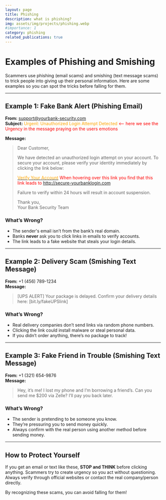 ```yaml
---
layout: page
title: Phishing
description: what is phishing?
img: assets/img/projects/phishing.webp
#importance: 1
category: phishing
related_publications: true
---
```


# **Examples of Phishing and Smishing**  

Scammers use phishing (email scams) and smishing (text message scams) to trick people into giving up their personal information. Here are some examples so you can spot the tricks before falling for them.  

---

## **Example 1: Fake Bank Alert (Phishing Email)**  

**From:** <span style="color:blue;">support@yourbank-security.com</span>  
**Subject:** <span style="color:orange;">Urgent: Unauthorized Login Attempt Detected</span> <span style="color:red;"><-- here we see the Urgency in the message praying on the users emotions </span>

**Message:**  

> Dear Customer,  
>  
> We have detected an unauthorized login attempt on your account. To secure your account, please verify your identity immediately by clicking the link below:  
>  
> [<span style="color:orange;">Verify Your Account</span>](http://secure-yourbanklogin.com)  <span style="color:red;">When hovering over this link you find that this link leads to  http://secure-yourbanklogin.com</span>
>  
> Failure to verify within 24 hours will result in account suspension.  
>  
> Thank you,  
> Your Bank Security Team  


### **What’s Wrong?**  
- The sender's email isn’t from the bank’s real domain.  
- Banks **never** ask you to click links in emails to verify accounts.  
- The link leads to a fake website that steals your login details.  

---

## **Example 2: Delivery Scam (Smishing Text Message)**  

**From:** +1 (456) 789-1234  
**Message:**  
> [UPS ALERT] Your package is delayed. Confirm your delivery details here: [bit.ly/fakeUPSlink]  

### **What’s Wrong?**  
- Real delivery companies don’t send links via random phone numbers.  
- Clicking the link could install malware or steal personal data.  
- If you didn’t order anything, there’s no package to track!  

---
## **Example 3: Fake Friend in Trouble (Smishing Text Message)**  

**From:** +1 (321) 654-9876  
**Message:**  
> Hey, it’s me! I lost my phone and I’m borrowing a friend’s. Can you send me $200 via Zelle? I’ll pay you back later.  

### **What’s Wrong?**  
- The sender is pretending to be someone you know.  
- They’re pressuring you to send money quickly.  
- Always confirm with the real person using another method before sending money.  

---

## **How to Protect Yourself**  
If you get an email or text like these, **STOP and THINK** before clicking anything. Scammers try to create urgency so you act without questioning. Always verify through official websites or contact the real company/person directly.  

By recognizing these scams, you can avoid falling for them!
